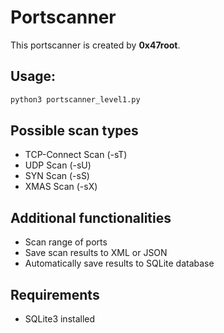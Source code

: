# Portscanner
This portscanner is created by **0x47root**.

## Usage:
```bash
python3 portscanner_level1.py
```

## Possible scan types
- TCP-Connect Scan (-sT)
- UDP Scan (-sU)
- SYN Scan (-sS)
- XMAS Scan (-sX)

## Additional functionalities
- Scan range of ports
- Save scan results to XML or JSON
- Automatically save results to SQLite database

## Requirements
- SQLite3 installed
